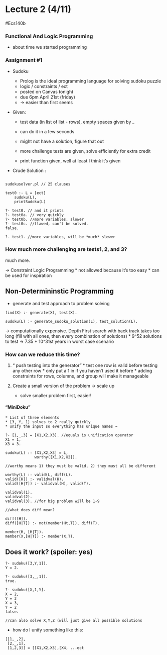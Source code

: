 # Lecture 2 (4/11) 
#Ecs140b

### Functional And Logic Programming
* about time we started programming

### Assignment #1
* Sudoku
	* Prolog is the ideal programming language for solving sudoku puzzle
	* logic / constraints / ect
	* posted on Canvas tonight 
	* due 6pm April 21st (friday) 
	* -> easier than first seems 
* Given:
	* test data (in list of list - rows), empty spaces given by _
	* can do it in a few seconds
	* might not have a solution, figure that out

	* more challenge tests are given, solve efficiently for extra credit

	* print function given, well at least I think it’s given
	
* Crude Solution :
``` in swi-prolog

sudokusolver.pl // 25 clauses

test0 :- L = [ect]
	sudoku(L),
	printSudoku(L)

?- test0. // and it prints
?- test0a. // very quickly
?- test0b. //more variables, slower
?- test0c. //flawed, can't be solved. 
false.

?- test1. //more variables, will be *much* slower

```


### How much more challenging are tests1, 2, and 3? 
much more.

-> Constraint Logic Programming
		* not allowed because it’s too easy
		* can be used for inspiration
		
## Non-Determininstic Programming
* generate and test approach to problem solving
```
find(X) :- generate(X), test(X).
```

```
sudoku(L) :- generate_sudoku_solution(L), test_solution(L).
```

-> computationally expensive. Depth First search with back track takes too long (fill with all ones, then every combination of solutions)
	* 9^52 solutions to test
		-> 7.35 * 10^31st years in worst case scenario

### How can we reduce this time?
1. “ push testing into the generator”
			* test one row is valid before testing any other row
			* only put a 1 in if you haven’t used it before
			* adding constraints for rows, columns, and group will make it manageable
  		
2. Create a small version of the problem -> scale up
	* solve smaller problem first, easier!

#### “MiniDoku”
	* List of three elements
	* [3, Y, 1] solves to 2 really quickly
	* unify the input so everything has unique names ~
```
?- [1,_,3] = [X1,X2,X3]. //equals is unification operator
X1 = 1,
X3 = 3. 	
```

```
sudoku(L) :- [X1,X2,X3] = L,
             worthy([X1,X2,X2]). 

//worthy means 1) they must be valid, 2) they must all be different

worthy(L) :- valid(L, diff(L).
valid([H]) :- validval(H).
valid([H|T]) :- validval(H), valid(T).

validval(1).
validval(2).
validval(3). //for big problem will be 1-9

//what does diff mean?

diff([H]).
diff([H|T]) :- not(member(Ht,T)), diff(T).

member(H, [H|T]).
member(X,[H|T]) :- member(X,T).
```

## Does it work? (spoiler: yes)
``` swi
?- sudoku([3,Y,1]).
Y = 2.

?- sudoku([3,_,1]).
true.

?- sudoku([X,1,Y].
X = 2,
Y = 3
X = 3,
Y = 2
false.

//can also solve X,Y,Z (will just give all possible solutions
```

* how do I unify something like this:
```
[[1,_,2],
 [2,_,1],
 [1,2,3]] = [[X1,X2,X3],[X4, ...ect 
```








